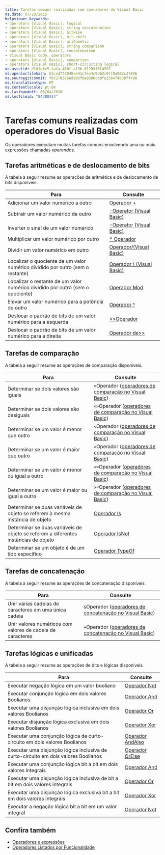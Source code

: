 ```yaml
---
title: Tarefas comuns realizadas com operadores do Visual Basic
ms.date: 07/20/2015
helpviewer_keywords:
- operators [Visual Basic], logical
- operators [Visual Basic], string concatenation
- operators [Visual Basic], bitwise
- operators [Visual Basic], bit-shift
- operators [Visual Basic], arithmetic
- operators [Visual Basic], string comparison
- operators [Visual Basic], concatenation
- Visual Basic code, operators
- operators [Visual Basic], comparison
- operators [Visual Basic], short-circuiting logical
ms.assetid: d181afe5-fafa-460f-a13b-81203f6f4587
ms.openlocfilehash: 62ced7f2048ae41c7ea4c9d62c0ff0a903c37856
ms.sourcegitcommit: f8c270376ed905f6a8896ce0fe25b4f4b38ff498
ms.translationtype: MT
ms.contentlocale: pt-BR
ms.lasthandoff: 06/04/2020
ms.locfileid: "84388914"
---
```

# <a name="common-tasks-performed-with-visual-basic-operators"></a>Tarefas comuns realizadas com operadores do Visual Basic
Os operadores executam muitas tarefas comuns envolvendo uma ou mais expressões chamadas *operandos*.  
  
## <a name="arithmetic-and-bit-shift-tasks"></a>Tarefas aritméticas e de deslocamento de bits  
 A tabela a seguir resume as operações de aritmética e de deslocamento de bits disponíveis.  
  
|Para|Consulte|  
|---|---|  
|Adicionar um valor numérico a outro|[Operador +](../../../language-reference/operators/addition-operator.md)|  
|Subtrair um valor numérico de outro|[-Operator (Visual Basic)](../../../language-reference/operators/subtraction-operator.md)|  
|Inverter o sinal de um valor numérico|[-Operator (Visual Basic)](../../../language-reference/operators/subtraction-operator.md)|  
|Multiplicar um valor numérico por outro|[* Operador](../../../language-reference/operators/multiplication-operator.md)|  
|Dividir um valor numérico em outro|[Operador/(Visual Basic)](../../../language-reference/operators/floating-point-division-operator.md)|  
|Localizar o quociente de um valor numérico dividido por outro (sem o restante)|[Operador \ (Visual Basic)](../../../language-reference/operators/integer-division-operator.md)|  
|Localizar o restante de um valor numérico dividido por outro (sem o quociente)|[Operador Mod](../../../language-reference/operators/mod-operator.md)|  
|Elevar um valor numérico para a potência de outro|[Operador ^](../../../language-reference/operators/exponentiation-operator.md)|  
|Deslocar o padrão de bits de um valor numérico para a esquerda|[<\<Operador](../../../language-reference/operators/left-shift-operator.md)|  
|Deslocar o padrão de bits de um valor numérico para a direita|[Operador de>> ](../../../language-reference/operators/right-shift-operator.md)|  
  
## <a name="comparison-tasks"></a>Tarefas de comparação  
 A tabela a seguir resume as operações de comparação disponíveis.  
  
|Para|Consulte|  
|---|---|  
|Determinar se dois valores são iguais|`=`Operador ([operadores de comparação no Visual Basic](comparison-operators.md))|  
|Determinar se dois valores são desiguais|`<>`Operador ([operadores de comparação no Visual Basic](comparison-operators.md))|  
|Determinar se um valor é menor que outro|`<`Operador ([operadores de comparação no Visual Basic](comparison-operators.md))|  
|Determinar se um valor é maior que outro|`>`Operador ([operadores de comparação no Visual Basic](comparison-operators.md))|  
|Determinar se um valor é menor ou igual a outro|`<=`Operador ([operadores de comparação no Visual Basic](comparison-operators.md))|  
|Determinar se um valor é maior ou igual a outro|`>=`Operador ([operadores de comparação no Visual Basic](comparison-operators.md))|  
|Determinar se duas variáveis de objeto se referem à mesma instância de objeto|[Operador Is](../../../language-reference/operators/is-operator.md)|  
|Determinar se duas variáveis de objeto se referem a diferentes instâncias de objeto|[Operador IsNot](../../../language-reference/operators/isnot-operator.md)|  
|Determinar se um objeto é de um tipo específico|[Operador TypeOf](../../../language-reference/operators/typeof-operator.md)|  
  
## <a name="concatenation-tasks"></a>Tarefas de concatenação  
 A tabela a seguir resume as operações de concatenação disponíveis.  
  
|Para|Consulte|  
|---|---|  
|Unir várias cadeias de caracteres em uma única cadeia|`&`Operador ([operadores de concatenação no Visual Basic](concatenation-operators.md))|  
|Unir valores numéricos com valores de cadeia de caracteres|`+`Operador ([operadores de concatenação no Visual Basic](concatenation-operators.md))|  
  
## <a name="logical-and-bitwise-tasks"></a>Tarefas lógicas e unificadas  
 A tabela a seguir resume as operações de bits e lógicas disponíveis.  
  
|Para|Consulte|  
|---|---|  
|Executar negação lógica em um valor booliano|[Operador Not](../../../language-reference/operators/not-operator.md)|  
|Executar conjunção lógica em dois valores Boolianos|[Operador And](../../../language-reference/operators/and-operator.md)|  
|Executar uma disjunção lógica inclusiva em dois valores Boolianos|[Operador Or](../../../language-reference/operators/or-operator.md)|  
|Executar disjunção lógica exclusiva em dois valores Boolianos|[Operador Xor](../../../language-reference/operators/xor-operator.md)|  
|Executar uma conjunção lógica de curto-circuito em dois valores Boolianos|[Operador AndAlso](../../../language-reference/operators/andalso-operator.md)|  
|Executar uma disjunção lógica inclusiva de curto-circuito em dois valores Boolianos|[Operador OrElse](../../../language-reference/operators/orelse-operator.md)|  
|Executar uma conjunção lógica bit a bit em dois valores integrais|[Operador And](../../../language-reference/operators/and-operator.md)|  
|Executar uma disjunção lógica inclusiva de bit a bit em dois valores integrais|[Operador Or](../../../language-reference/operators/or-operator.md)|  
|Executar uma disjunção lógica exclusiva bit a bit em dois valores integrais|[Operador Xor](../../../language-reference/operators/xor-operator.md)|  
|Executar a negação lógica bit a bit em um valor integral|[Operador Not](../../../language-reference/operators/not-operator.md)|  
  
## <a name="see-also"></a>Confira também

- [Operadores e expressões](index.md)
- [Operadores Listados por Funcionalidade](../../../language-reference/operators/operators-listed-by-functionality.md)
